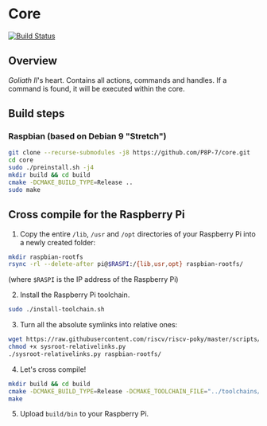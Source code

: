 # Core

[![Build Status](https://travis-ci.org/P8P-7/core.svg?branch=master)](https://travis-ci.org/P8P-7/core)

## Overview
_Goliath II_'s heart. Contains all actions, commands and handles. If a command is found, it will be executed within the core.

## Build steps

### Raspbian (based on Debian 9 "Stretch")
```bash
git clone --recurse-submodules -j8 https://github.com/P8P-7/core.git
cd core
sudo ./preinstall.sh -j4
mkdir build && cd build
cmake -DCMAKE_BUILD_TYPE=Release ..
sudo make
```

## Cross compile for the Raspberry Pi

1. Copy the entire `/lib`, `/usr` and `/opt` directories of your Raspberry Pi into a newly created folder:
```bash
mkdir raspbian-rootfs
rsync -rl --delete-after pi@$RASPI:/{lib,usr,opt} raspbian-rootfs/
```
(where `$RASPI` is the IP address of the Raspberry Pi)

2. Install the Raspberry Pi toolchain.
```bash
sudo ./install-toolchain.sh
```

3. Turn all the absolute symlinks into relative ones:
```bash
wget https://raw.githubusercontent.com/riscv/riscv-poky/master/scripts/sysroot-relativelinks.py
chmod +x sysroot-relativelinks.py
./sysroot-relativelinks.py raspbian-rootfs/
```

4. Let's cross compile!
```bash
mkdir build && cd build
cmake -DCMAKE_BUILD_TYPE=Release -DCMAKE_TOOLCHAIN_FILE="../toolchains/toolchain-rpi.cmake" ..
make
```

5. Upload `build/bin` to your Raspberry Pi.
